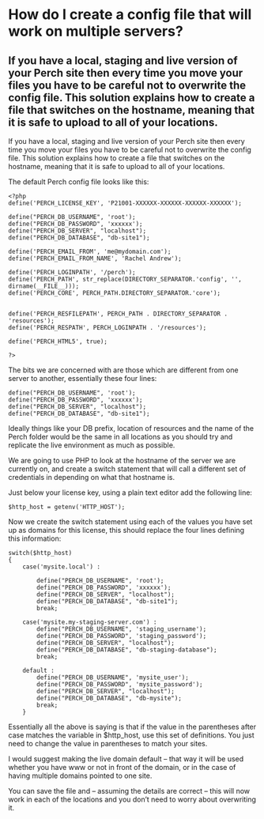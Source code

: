 # How do I create a config file that will work on multiple servers?

## If you have a local, staging and live version of your Perch site then every time you move your files you have to be careful not to overwrite the config file. This solution explains how to create a file that switches on the hostname, meaning that it is safe to upload to all of your locations.

If you have a local, staging and live version of your Perch site then every time you move your files you have to be careful not to overwrite the config file. This solution explains how to create a file that switches on the hostname, meaning that it is safe to upload to all of your locations.

The default Perch config file looks like this:

    <?php
    define('PERCH_LICENSE_KEY', 'P21001-XXXXXX-XXXXXX-XXXXXX-XXXXXX');

    define("PERCH_DB_USERNAME", 'root');
    define("PERCH_DB_PASSWORD", 'xxxxxx');
    define("PERCH_DB_SERVER", "localhost");
    define("PERCH_DB_DATABASE", "db-site1");
    
    define('PERCH_EMAIL_FROM', 'me@mydomain.com');
    define('PERCH_EMAIL_FROM_NAME', 'Rachel Andrew');

    define('PERCH_LOGINPATH', '/perch');
    define('PERCH_PATH', str_replace(DIRECTORY_SEPARATOR.'config', '', dirname(__FILE__)));
    define('PERCH_CORE', PERCH_PATH.DIRECTORY_SEPARATOR.'core');


    define('PERCH_RESFILEPATH', PERCH_PATH . DIRECTORY_SEPARATOR . 'resources');
    define('PERCH_RESPATH', PERCH_LOGINPATH . '/resources');
    
    define('PERCH_HTML5', true);
  
    ?>

The bits we are concerned with are those which are different from one server to another, essentially these four lines:

    define("PERCH_DB_USERNAME", 'root');
    define("PERCH_DB_PASSWORD", 'xxxxxx');
    define("PERCH_DB_SERVER", "localhost");
    define("PERCH_DB_DATABASE", "db-site1");

Ideally things like your DB prefix, location of resources and the name of the Perch folder would be the same in all locations as you should try and replicate the live environment as much as possible.

We are going to use PHP to look at the hostname of the server we are currently on, and create a switch statement that will call a different set of credentials in depending on what that hostname is.

Just below your license key, using a plain text editor add the following line:

    $http_host = getenv('HTTP_HOST');

Now we create the switch statement using each of the values you have set up as domains for this license, this should replace the four lines defining this information:

    switch($http_host)
    {
    	case('mysite.local') :
    
    		define("PERCH_DB_USERNAME", 'root');
    		define("PERCH_DB_PASSWORD", 'xxxxxx');
    		define("PERCH_DB_SERVER", "localhost");
    		define("PERCH_DB_DATABASE", "db-site1");
    		break;
    
    	case('mysite.my-staging-server.com') :
    		define("PERCH_DB_USERNAME", 'staging_username');
    		define("PERCH_DB_PASSWORD", 'staging_password');
    		define("PERCH_DB_SERVER", "localhost");
    		define("PERCH_DB_DATABASE", "db-staging-database");
    		break;

	    default :
    		define("PERCH_DB_USERNAME", 'mysite_user');
    		define("PERCH_DB_PASSWORD", 'mysite_password');
    		define("PERCH_DB_SERVER", "localhost");
    		define("PERCH_DB_DATABASE", "db-mysite");
    		break;
        }

Essentially all the above is saying is that if the value in the parentheses after case matches the variable in $http_host, use this set of definitions. You just need to change the value in parentheses to match your sites.

I would suggest making the live domain default – that way it will be used whether you have www or not in front of the domain, or in the case of having multiple domains pointed to one site.

You can save the file and – assuming the details are correct – this will now work in each of the locations and you don’t need to worry about overwriting it.